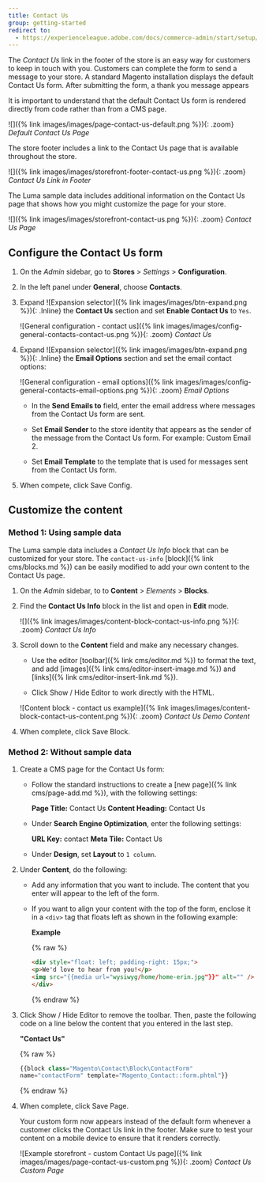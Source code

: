 ```yaml
---
title: Contact Us
group: getting-started
redirect to:
  - https://experienceleague.adobe.com/docs/commerce-admin/start/setup/store-details.html#contact-us-form
---
```


The _Contact Us_ link in the footer of the store is an easy way for customers to keep in touch with you. Customers can complete the form to send a message to your store. A standard Magento installation displays the default Contact Us form. After submitting the form, a thank you message appears

It is important to understand that the default Contact Us form is rendered directly from code rather than from a CMS page.

![]({% link images/images/page-contact-us-default.png %}){: .zoom}
_Default Contact Us Page_

The store footer includes a link to the Contact Us page that is available throughout the store.

![]({% link images/images/storefront-footer-contact-us.png %}){: .zoom}
_Contact Us Link in Footer_

The Luma sample data includes additional information on the Contact Us page that shows how you might customize the page for your store.

![]({% link images/images/storefront-contact-us.png %}){: .zoom}
_Contact Us Page_

## Configure the Contact Us form

1. On the _Admin_ sidebar, go to **Stores** > _Settings_ > **Configuration**.

1. In the left panel under **General**, choose **Contacts**.

1. Expand ![Expansion selector]({% link images/images/btn-expand.png %}){: .Inline} the **Contact Us** section and set **Enable Contact Us** to `Yes`.

   ![General configuration - contact us]({% link images/images/config-general-contacts-contact-us.png %}){: .zoom}
   _Contact Us_

1. Expand ![Expansion selector]({% link images/images/btn-expand.png %}){: .Inline} the **Email Options** section and set the email contact options:

    ![General configuration - email options]({% link images/images/config-general-contacts-email-options.png %}){: .zoom}
    _Email Options_

    - In the **Send Emails to** field, enter the email address where messages from the Contact Us form are sent.

    - Set **Email Sender** to the store identity that appears as the sender of the message from the Contact Us form. For example: Custom Email 2.

    - Set **Email Template** to the template that is used for messages sent from the Contact Us form.

1. When compete, click <span class="btn">Save Config</span>.

## Customize the content

### Method 1: Using sample data

The Luma sample data includes a _Contact Us Info_ block that can be customized for your store. The `contact-us-info` [block]({% link cms/blocks.md %}) can be easily modified to add your own content to the Contact Us page.

1. On the _Admin_ sidebar, to to **Content** > _Elements_ > **Blocks**.

1. Find the **Contact Us Info** block in the list and open in **Edit** mode.

    ![]({% link images/images/content-block-contact-us-info.png %}){: .zoom}
    _Contact Us Info_

1. Scroll down to the **Content** field and make any necessary changes.

    - Use the editor [toolbar]({% link cms/editor.md %}) to format the text, and add [images]({% link cms/editor-insert-image.md %}) and [links]({% link cms/editor-insert-link.md %}).

    - Click <span class="btn">Show / Hide Editor</span> to work directly with the HTML.

    ![Content block - contact us example]({% link images/images/content-block-contact-us-content.png %}){: .zoom}
    _Contact Us Demo Content_

1. When complete, click <span class="btn">Save Block</span>.

### Method 2: Without sample data

1. Create a CMS page for the Contact Us form:

    - Follow the standard instructions to create a [new page]({% link cms/page-add.md %}), with the following settings:

      **Page Title:** Contact Us
      **Content Heading:** Contact Us

    - Under **Search Engine Optimization**, enter the following settings:

      **URL Key:** contact
      **Meta Tile:** Contact Us

    - Under **Design**, set **Layout** to `1 column`.

1. Under **Content**, do the following:

    - Add any information that you want to include. The content that you enter will appear to the left of the form.

    - If you want to align your content with the top of the form, enclose it in a `<div>` tag that floats left as shown in the following example:

      **Example**

      {% raw %}
      ```html
      <div style="float: left; padding-right: 15px;">
      <p>We'd love to hear from you!</p>
      <img src="{{media url="wysiwyg/home/home-erin.jpg"}}" alt="" />
      </div>
      ```
      {% endraw %}

1. Click <span class="btn">Show / Hide Editor</span> to remove the toolbar. Then, paste the following code on a line below the content that you entered in the last step.

    **"Contact Us"**

    {% raw %}
    ```javascript
    {{block class="Magento\Contact\Block\ContactForm"
    name="contactForm" template="Magento_Contact::form.phtml"}}
    ```
    {% endraw %}

1. When complete, click <span class="btn">Save Page</span>.

    Your custom form now appears instead of the default form whenever a customer clicks the Contact Us link in the footer. Make sure to test your content on a mobile device to ensure that it renders correctly.

    ![Example storefront - custom Contact Us page]({% link images/images/page-contact-us-custom.png %}){: .zoom}
    _Contact Us Custom Page_
